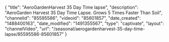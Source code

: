 {
    "title": "AeroGardenHarvest 35 Day Time lapse",
    "description": "AeroGarden Harvest 35 Day Time Lapse.  Grows 5 Times Faster Than Soil",
    "channelid": "85595586",
    "videoid": "85601857",
    "date_created": "1488400163",
    "date_modified": "1491355567",
    "type": "captivate",
    "layout": "channelVideo",
    "url": "\/seasonal\/aerogardenharvest-35-day-time-lapse\/85595586-85601857"
}